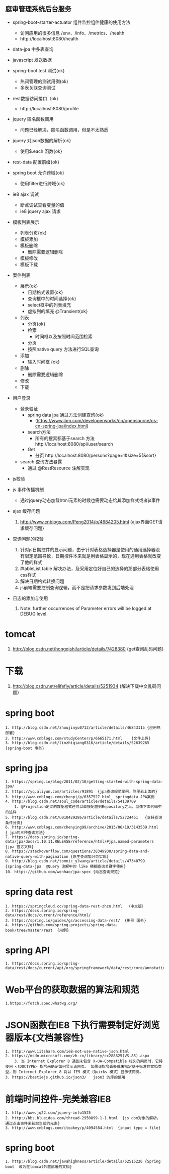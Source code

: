 ## 庭审管理系统后台服务
*  spring-boot-starter-actuator 组件监控组件健康的使用方法
    * 访问应用的很多信息 /env、/info、/metrics、/health 
    * http://localhost:8080/health 
*   data-jpa 中多表查询
*   javascript 发送数据
*   spring-boot test 测试(ok)
    * 热词管理的测试用例(ok)
    * 多表关联查询测试
* rest数据访问接口（ok)
    * http://localhost:8080/profile
* jquery 匿名函数调用
    * 问题已经解决，匿名函数调用，但是不太熟悉 
* jquery 对json数据的解析{ok}
    * 使用$.each 函数{ok}
* rest-data 配置前缀{ok}
* spring boot 允许跨域{ok}
    * 使用filter进行跨域{ok}
* ie8 ajax 调试
    * 断点调试查看变量的值
    * ie8 jquery ajax 请求
* 模板列表展示
    * 列表分页{ok}
    * 模板添加
    * 模板删除
        * 删除需要逻辑删除
    * 模板修改
    * 模板下载
* 案件列表
    * 展示{ok}
        * 日期格式设置{ok}
        * 查询框中的时间选择{ok}
        * select框中的列表填充
        * 虚拟列的填充 @Transient{ok}
    * 列表
        * 分页{ok}
        * 检索
            * 时间框以及按照时间范围检索
        * 分页
        * 按照native query 方法进行SQL查询
    * 添加
        * 输入时间框 {ok}
    * 删除
        * 删除需要逻辑删除
    * 修改
    * 下载
* 用户登录
    *  登录验证
        * spring data jpa 通过方法创建查询{ok}
           * (https://www.ibm.com/developerworks/cn/opensource/os-cn-spring-jpa/index.html)
        * search方法
            * 所有的搜索都基于search 方法 http://localhost:8080/api/user/search
        * Get
            * 分页 http://localhost:8080/persons?page=1&size=5{&sort}
    * search 查询方法暴露
        * 通过 @RestResource 注解实现
* js校验
* js 事件传播机制
    * 通过jquery动态加载html元素的时候也需要动态给其添加样式或者js事件
* ajax 缓存问题
    1. http://www.cnblogs.com/Peng2014/p/4684205.html {ajax界面GET请求缓存问题}

* 查询问题的校验
    1. 针对js日期控件的显示问题，由于针对表格选择器是使用的通用选择器没有限定范围导致，日期控件本来就是用表格显示的，现在通用表格就改变了他的样式
    2. #tableList table  解决办法，及采用定位好自己的选择的那部分表格使用css样式
    3. 解决日期格式转换问题
    4. js前端需要控制查询逻辑，而不是把请求参数发到后端处理
* 日志的添加与使用
    1.  Note: further occurrences of Parameter errors will be logged at DEBUG level.

# tomcat 
1. http://blog.csdn.net/hongqishi/article/details/7428380 {get查询乱码问题}

# 下载
1. http://blog.csdn.net/elifefly/article/details/5251934  {解决下载中文乱码问题}


# spring boot
    1. http://blog.csdn.net/zhoujinyu0713/article/details/46843115 {应用热部署}
    2. http://www.cnblogs.com/studyCenter/p/6665171.html    {文件上传} 
    3. http://blog.csdn.net/linzhiqiang0316/article/details/52639265 {spring-boot 事务}
# spring jpa 
    1. https://spring.io/blog/2011/02/10/getting-started-with-spring-data-jpa/
    2. https://yq.aliyun.com/articles/91891  {jpa查询规范案例，阿里云上面的}
    3. http://www.cnblogs.com/chenpi/p/6357527.html  springdata JPA案例
    4. http://blog.csdn.net/soul_code/article/details/54139709 
        1. @Projection定义的数据格式还可以直接配置到Repository之上，就像下面代码中的这样
    5. http://blog.csdn.net/u010429286/article/details/52724451   {支持查询条件分页}
    6. http://www.cnblogs.com/chenying99/archive/2013/06/19/3143539.html  { jpa的三种查询方法}
    7. https://docs.spring.io/spring-data/jpa/docs/1.10.11.RELEASE/reference/html/#jpa.named-parameters {jpa 官方文档}
    8. https://stackoverflow.com/questions/38349930/spring-data-and-native-query-with-pagination {原生查询加分页实现}
    9. http://blog.csdn.net/tomnic_ylwang/article/details/47340799  {spring-data-jpa  @Query 注解中的 like 模糊查询关键字使用}
    10. https://github.com/wenhao/jpa-spec {动态查询规范}
# spring data rest 
    1. https://springcloud.cc/spring-data-rest-zhcn.html  （中文版）
    2. https://docs.spring.io/spring-data/rest/docs/current/reference/html/
    3. https://spring.io/guides/gs/accessing-data-rest/  {用例 国外}
    4. https://github.com/spring-projects/spring-data-book/tree/master/rest  {用例}
    
# spring API
    1. https://docs.spring.io/spring-data/rest/docs/current/api/org/springframework/data/rest/core/annotation/RestResource.html
#  Web平台的获取数据的算法和规范
    1.https://fetch.spec.whatwg.org/
# JSON函数在IE8 下执行需要制定好浏览器版本{文档兼容性}
    1. http://www.iitshare.com/ie8-not-use-native-json.html   
    2. https://msdn.microsoft.com/zh-cn/library/cc288325(VS.85).aspx 
        3. 当 Internet Explorer 8 遇到未包含 X-UA-Compatible 标头的网页时，它将使用 <!DOCTYPE> 指令来确定如何显示该网页。 如果该指令丢失或未指定基于标准的文档类型，则 Internet Explorer 8 将以 IE5 模式（Quirks 模式）显示该网页。
    3. https://bestiejs.github.io/json3/   json3 的库的使用
# 前端时间控件-完美兼容IE8
    1. http://www.jq22.com/jquery-info1525   
    2. http://bbs.blueidea.com/thread-2950899-1-1.html  {js dom对象的解析，通过点击事件来获取当前的元素}
    3. http://www.cnblogs.com/iteakey/p/4094584.html  {input type = file}
# spring boot 
    1. http://blog.csdn.net/javahighness/article/details/52515226 {Spring boot  改为在tomcat外置部署的文档}